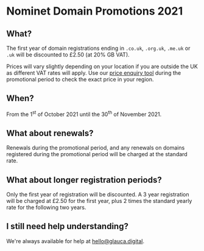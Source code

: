 # Nominet Domain Promotions 2021

## What?
The first year of domain registrations ending in `.co.uk`, `.org.uk`, `.me.uk` or `.uk` will be discounted to &pound;2.50 (at 20% GB VAT).

Prices will vary slightly depending on your location if you are outside the UK as different VAT rates will apply.
Use our [price enquiry tool](https://domains.glauca.digital/prices/query/) during the promotional period to check the exact price in your region.

## When?
From the 1<sup>st</sup> of October 2021 until the 30<sup>th</sup> of November 2021.

## What about renewals?
Renewals during the promotional period, and any renewals on domains registered during the promotional period will be charged at the standard rate.

## What about longer registration periods?
Only the first year of registration will be discounted. A 3 year registration will be charged at &pound;2.50 for the first year, plus 2 times the standard yearly rate for the following two years.

## I still need help understanding?
We're always available for help at [hello@glauca.digital](mailto:hello@glauca.digital).
